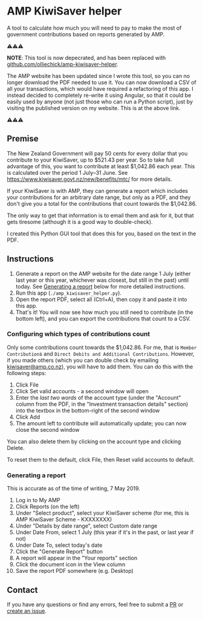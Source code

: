 # AMP KiwiSaver helper
A tool to calculate how much you will need to pay to make the most of government contributions based on reports
generated by AMP.

⚠️⚠️⚠️

**NOTE**: This tool is now depecrated, and has been replaced with [github.com/olliechick/amp-kiwisaver-helper](https://github.com/olliechick/amp-kiwisaver-helper).

The AMP website has been updated since I wrote this tool, so you can no longer download the PDF needed to use it.
You can now download a CSV of all your transactions, which would have required a refactoring of this app.
I instead decided to completely re-write it using Angular, so that it could be easily used by anyone (not just those who can run a Python script), just by visiting
the published version on my website. This is at the above link.

⚠️⚠️⚠️

## Premise
The New Zealand Government will pay 50 cents for every dollar that you contribute to your KiwiSaver, up to $521.43 per
year. So to take full advantage of this, you want to contribute at least $1,042.86 each year. This is calculated over
the period 1 July–31 June.
See https://www.kiwisaver.govt.nz/new/benefits/mtc/ for more details.

If your KiwiSaver is with AMP, they can generate a report which includes your contributions for an arbitrary date range,
but only as a PDF, and they don't give you a total for the contributions that count towards the $1,042.86.

The only way to get that information is to email them and ask for it, but that gets tiresome
(although it is a good way to double-check).

I created this Python GUI tool that does this for you, based on the text in the PDF.

## Instructions

1. Generate a report on the AMP website for the date range 1 July
(either last year or this year, whichever was closest, but still in the past) until today.
See [Generating a report](#Generating-a-report) below for more detailed instructions.
2. Run this app (`./amp_kiwisaver_helper.py`).
2. Open the report PDF, select all (Ctrl+A), then copy it and paste it into this app.
3. That's it! You will now see how much you still need to contribute (in the bottom left),
and you can export the contributions that count to a CSV.

### Configuring which types of contributions count

Only some contributions count towards the $1,042.86.
For me, that is `Member Contribution`s and `Direct Debits and Additional Contributions`.
However, if you made others (which you can double check by emailing [kiwisaver@amp.co.nz](mailto:kiwisaver@amp.co.nz)),
you will have to add them. You can do this with the following steps:

1. Click File
2. Click Set valid accounts - a second window will open
3. Enter the *last two words* of the account type
(under the "Account" column from the PDF, in the "Investment transaction details" section)
into the textbox in the bottom-right of the second window
4. Click Add
5. The amount left to contribute will automatically update; you can now close the second window

You can also delete them by clicking on the account type and clicking Delete.

To reset them to the default, click File, then Reset valid accounts to default.

### Generating a report
This is accurate as of the time of writing, 7 May 2019.

1. Log in to My AMP
2. Click Reports (on the left)
3. Under "Select product", select your KiwiSaver scheme (for me, this is AMP KiwiSaver Scheme - KXXXXXXX)
4. Under "Details by date range", select Custom date range
5. Under Date From, select 1 July (this year if it's in the past, or last year if not)
4. Under Date To, select today's date
5. Click the "Generate Report" button
6. A report will appear in the "Your reports" section
7. Click the document icon in the View column
8. Save the report PDF somewhere (e.g. Desktop)

## Contact

If you have any questions or find any errors, feel free to
submit a [PR](https://github.com/olliechick/amp-kiwisaver-helper/pulls) or
[create an issue](https://github.com/olliechick/amp-kiwisaver-helper/issues/new).

